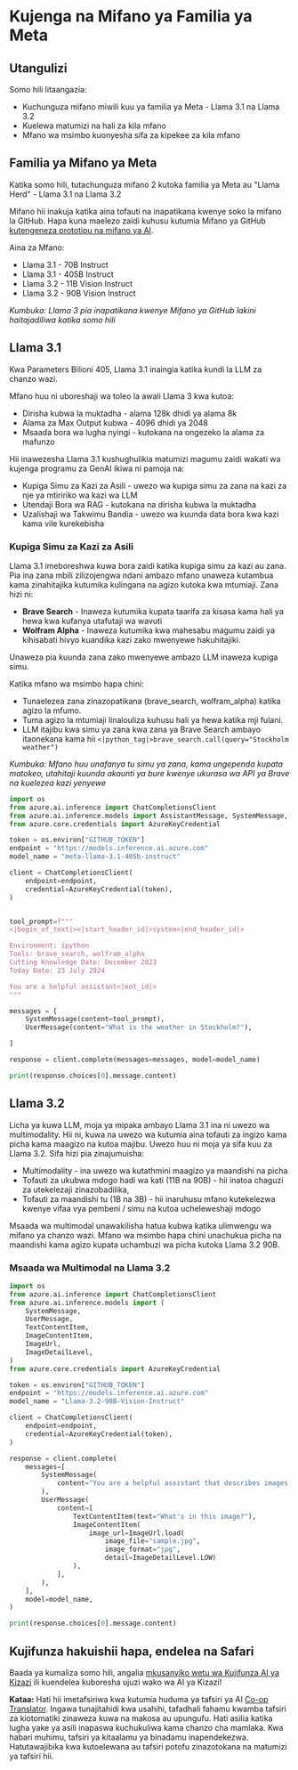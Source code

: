 <!--
CO_OP_TRANSLATOR_METADATA:
{
  "original_hash": "4c2a0b0c738b649ef049fb99a23be661",
  "translation_date": "2025-05-20T11:14:57+00:00",
  "source_file": "21-meta/README.md",
  "language_code": "sw"
}
-->
# Kujenga na Mifano ya Familia ya Meta

## Utangulizi

Somo hili litaangazia:

- Kuchunguza mifano miwili kuu ya familia ya Meta - Llama 3.1 na Llama 3.2
- Kuelewa matumizi na hali za kila mfano
- Mfano wa msimbo kuonyesha sifa za kipekee za kila mfano

## Familia ya Mifano ya Meta

Katika somo hili, tutachunguza mifano 2 kutoka familia ya Meta au "Llama Herd" - Llama 3.1 na Llama 3.2

Mifano hii inakuja katika aina tofauti na inapatikana kwenye soko la mifano la GitHub. Hapa kuna maelezo zaidi kuhusu kutumia Mifano ya GitHub [kutengeneza prototipu na mifano ya AI](https://docs.github.com/en/github-models/prototyping-with-ai-models?WT.mc_id=academic-105485-koreyst).

Aina za Mfano:
- Llama 3.1 - 70B Instruct
- Llama 3.1 - 405B Instruct
- Llama 3.2 - 11B Vision Instruct
- Llama 3.2 - 90B Vision Instruct

*Kumbuka: Llama 3 pia inapatikana kwenye Mifano ya GitHub lakini haitajadiliwa katika somo hili*

## Llama 3.1

Kwa Parameters Bilioni 405, Llama 3.1 inaingia katika kundi la LLM za chanzo wazi.

Mfano huu ni uboreshaji wa toleo la awali Llama 3 kwa kutoa:

- Dirisha kubwa la muktadha - alama 128k dhidi ya alama 8k
- Alama za Max Output kubwa - 4096 dhidi ya 2048
- Msaada bora wa lugha nyingi - kutokana na ongezeko la alama za mafunzo

Hii inawezesha Llama 3.1 kushughulikia matumizi magumu zaidi wakati wa kujenga programu za GenAI ikiwa ni pamoja na:
- Kupiga Simu za Kazi za Asili - uwezo wa kupiga simu za zana na kazi za nje ya mtiririko wa kazi wa LLM
- Utendaji Bora wa RAG - kutokana na dirisha kubwa la muktadha
- Uzalishaji wa Takwimu Bandia - uwezo wa kuunda data bora kwa kazi kama vile kurekebisha

### Kupiga Simu za Kazi za Asili

Llama 3.1 imeboreshwa kuwa bora zaidi katika kupiga simu za kazi au zana. Pia ina zana mbili zilizojengwa ndani ambazo mfano unaweza kutambua kama zinahitajika kutumika kulingana na agizo kutoka kwa mtumiaji. Zana hizi ni:

- **Brave Search** - Inaweza kutumika kupata taarifa za kisasa kama hali ya hewa kwa kufanya utafutaji wa wavuti
- **Wolfram Alpha** - Inaweza kutumika kwa mahesabu magumu zaidi ya kihisabati hivyo kuandika kazi zako mwenyewe hakuhitajiki.

Unaweza pia kuunda zana zako mwenyewe ambazo LLM inaweza kupiga simu.

Katika mfano wa msimbo hapa chini:

- Tunaelezea zana zinazopatikana (brave_search, wolfram_alpha) katika agizo la mfumo.
- Tuma agizo la mtumiaji linalouliza kuhusu hali ya hewa katika mji fulani.
- LLM itajibu kwa simu ya zana kwa zana ya Brave Search ambayo itaonekana kama hii `<|python_tag|>brave_search.call(query="Stockholm weather")`

*Kumbuka: Mfano huu unafanya tu simu ya zana, kama ungependa kupata matokeo, utahitaji kuunda akaunti ya bure kwenye ukurasa wa API ya Brave na kuelezea kazi yenyewe*

```python 
import os
from azure.ai.inference import ChatCompletionsClient
from azure.ai.inference.models import AssistantMessage, SystemMessage, UserMessage
from azure.core.credentials import AzureKeyCredential

token = os.environ["GITHUB_TOKEN"]
endpoint = "https://models.inference.ai.azure.com"
model_name = "meta-llama-3.1-405b-instruct"

client = ChatCompletionsClient(
    endpoint=endpoint,
    credential=AzureKeyCredential(token),
)


tool_prompt=f"""
<|begin_of_text|><|start_header_id|>system<|end_header_id|>

Environment: ipython
Tools: brave_search, wolfram_alpha
Cutting Knowledge Date: December 2023
Today Date: 23 July 2024

You are a helpful assistant<|eot_id|>
"""

messages = [
    SystemMessage(content=tool_prompt),
    UserMessage(content="What is the weather in Stockholm?"),

]

response = client.complete(messages=messages, model=model_name)

print(response.choices[0].message.content)
```

## Llama 3.2

Licha ya kuwa LLM, moja ya mipaka ambayo Llama 3.1 ina ni uwezo wa multimodality. Hii ni, kuwa na uwezo wa kutumia aina tofauti za ingizo kama picha kama maagizo na kutoa majibu. Uwezo huu ni moja ya sifa kuu za Llama 3.2. Sifa hizi pia zinajumuisha:

- Multimodality - ina uwezo wa kutathmini maagizo ya maandishi na picha
- Tofauti za ukubwa mdogo hadi wa kati (11B na 90B) - hii inatoa chaguzi za utekelezaji zinazobadilika,
- Tofauti za maandishi tu (1B na 3B) - hii inaruhusu mfano kutekelezwa kwenye vifaa vya pembeni / simu na kutoa ucheleweshaji mdogo

Msaada wa multimodal unawakilisha hatua kubwa katika ulimwengu wa mifano ya chanzo wazi. Mfano wa msimbo hapa chini unachukua picha na maandishi kama agizo kupata uchambuzi wa picha kutoka Llama 3.2 90B.

### Msaada wa Multimodal na Llama 3.2

```python 
import os
from azure.ai.inference import ChatCompletionsClient
from azure.ai.inference.models import (
    SystemMessage,
    UserMessage,
    TextContentItem,
    ImageContentItem,
    ImageUrl,
    ImageDetailLevel,
)
from azure.core.credentials import AzureKeyCredential

token = os.environ["GITHUB_TOKEN"]
endpoint = "https://models.inference.ai.azure.com"
model_name = "Llama-3.2-90B-Vision-Instruct"

client = ChatCompletionsClient(
    endpoint=endpoint,
    credential=AzureKeyCredential(token),
)

response = client.complete(
    messages=[
        SystemMessage(
            content="You are a helpful assistant that describes images in details."
        ),
        UserMessage(
            content=[
                TextContentItem(text="What's in this image?"),
                ImageContentItem(
                    image_url=ImageUrl.load(
                        image_file="sample.jpg",
                        image_format="jpg",
                        detail=ImageDetailLevel.LOW)
                ),
            ],
        ),
    ],
    model=model_name,
)

print(response.choices[0].message.content)
```

## Kujifunza hakuishii hapa, endelea na Safari

Baada ya kumaliza somo hili, angalia [mkusanyiko wetu wa Kujifunza AI ya Kizazi](https://aka.ms/genai-collection?WT.mc_id=academic-105485-koreyst) ili kuendelea kuboresha ujuzi wako wa AI ya Kizazi!

**Kataa:**
Hati hii imetafsiriwa kwa kutumia huduma ya tafsiri ya AI [Co-op Translator](https://github.com/Azure/co-op-translator). Ingawa tunajitahidi kwa usahihi, tafadhali fahamu kwamba tafsiri za kiotomatiki zinaweza kuwa na makosa au upungufu. Hati asilia katika lugha yake ya asili inapaswa kuchukuliwa kama chanzo cha mamlaka. Kwa habari muhimu, tafsiri ya kitaalamu ya binadamu inapendekezwa. Hatutawajibika kwa kutoelewana au tafsiri potofu zinazotokana na matumizi ya tafsiri hii.